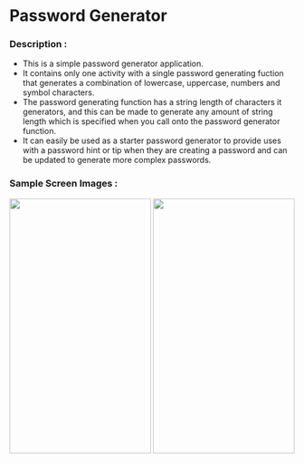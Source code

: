 # Password Generator

### Description :
- This is a simple password generator application.
- It contains only one activity with a single password generating fuction that generates a combination of lowercase, uppercase, numbers and symbol 
characters.
- The password generating function has a string length of characters it generators, and this can be made to generate any amount of string length
which is specified when you call onto the password generator function.
- It can easily be used as a starter password generator to provide uses with a password hint or tip when they are creating a password and can be updated to generate more complex passwords.

### Sample Screen Images :
<div>
<img width="250" height="450" src="https://user-images.githubusercontent.com/49155827/194846841-4c97a61a-1e1f-42bc-a43b-e0db3f4228a7.jpg"/>
<img width="250" height="450" src="https://user-images.githubusercontent.com/49155827/194847833-3f61dab5-aadd-4314-a015-493e17b81264.jpg"/>
</div>

